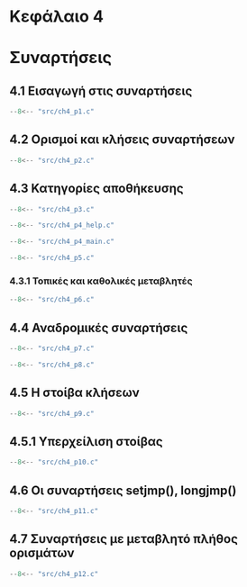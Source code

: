 # Κεφάλαιο 4

<h1>Συναρτήσεις</h1>

## 4.1 Εισαγωγή στις συναρτήσεις

```{.c title="ch4_p1.c" linenums="1"}
--8<-- "src/ch4_p1.c"
```

## 4.2 Ορισμοί και κλήσεις συναρτήσεων

```{.c title="ch4_p2.c" linenums="1"}
--8<-- "src/ch4_p2.c"
```

## 4.3 Κατηγορίες αποθήκευσης

```{.c title="ch4_p3.c" linenums="1"}
--8<-- "src/ch4_p3.c"
```

```{.c title="ch4_p4_help.c" linenums="1"}
--8<-- "src/ch4_p4_help.c"
```


```{.c title="ch4_p4_main.c" linenums="1"}
--8<-- "src/ch4_p4_main.c"
```

```{.c title="ch4_p5.c" linenums="1"}
--8<-- "src/ch4_p5.c"
```

### 4.3.1 Τοπικές και καθολικές μεταβλητές

```{.c title="ch4_p6.c" linenums="1"}
--8<-- "src/ch4_p6.c"
```
##  4.4 Αναδρομικές συναρτήσεις

```{.c title="ch4_p7.c" linenums="1"}
--8<-- "src/ch4_p7.c"
```

```{.c title="ch4_p8.c" linenums="1"}
--8<-- "src/ch4_p8.c"
```
## 4.5 Η στοίβα κλήσεων

```{.c title="ch4_p9.c" linenums="1"}
--8<-- "src/ch4_p9.c"
```

## 4.5.1 Υπερχείλιση στοίβας

```{.c title="ch4_p10.c" linenums="1"}
--8<-- "src/ch4_p10.c"
```

## 4.6 Οι συναρτήσεις setjmp(), longjmp()

```{.c title="ch4_p11.c" linenums="1"}
--8<-- "src/ch4_p11.c"
```

## 4.7 Συναρτήσεις με μεταβλητό πλήθος ορισμάτων

```{.c title="ch4_p12.c" linenums="1"}
--8<-- "src/ch4_p12.c"
```

<!-- ##  4.8 Ασκήσεις

***Άσκηση 1***
```{.c title="ch4_e1.c" linenums="1"}
--8<-- "src/ch4_e1.c"
```

***Άσκηση 2***
```{.c title="ch4_e2.c" linenums="1"}
--8<-- "src/ch4_e2.c"
```

***Άσκηση 3***
```{.c title="ch4_e3.c" linenums="1"}
--8<-- "src/ch4_e3.c"
```

***Άσκηση 4***
```{.c title="ch4_e4.c" linenums="1"}
--8<-- "src/ch4_e4.c"
``` -->
